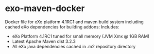 exo-maven-docker
================

Docker file for eXo platform 4.1RC1 and maven build system including cached eXo dependencies for building addons:
Includes:

 - eXo Platform 4.1RC1 tuned for small memory (JVM Xmx @ 1GB RAM)
 - Latest Apache Maven dist 3.2.3
 - All eXo java dependencies cached in .m2 repository directory
